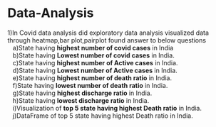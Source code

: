 # Data-Analysis
1)In Covid data analysis did exploratory data analysis visualized data through heatmap,bar plot,pairplot found answer to below questions<br>
 &nbsp;&nbsp;&nbsp;a)State having **highest number of covid cases** in India <br>
 &nbsp;&nbsp;&nbsp;b)State having **Lowest number of covid cases** in India.<br>
 &nbsp;&nbsp;&nbsp;c)State having **highest number of Active cases** in India.<br>
 &nbsp;&nbsp;&nbsp;d)State having **Lowest number of Active cases** in India.<br>
 &nbsp;&nbsp;&nbsp;e)State having **highest number of death ratio** in India.<br>
 &nbsp;&nbsp;&nbsp;f)State having **lowest number of death ratio** in India.<br>
 &nbsp;&nbsp;&nbsp;g)State having **highest discharge ratio** in India.<br>
 &nbsp;&nbsp;&nbsp;h)State having **lowest discharge ratio** in India.<br>
 &nbsp;&nbsp;&nbsp;i)Visualization of **top 5 state having highest Death ratio** in India.<br>
 &nbsp;&nbsp;&nbsp;j)DataFrame of top 5 state having highest Death ratio in India.
